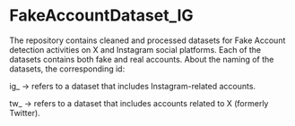 # FakeAccountDataset_IG
The repository contains cleaned and processed datasets for Fake Account detection activities on X and Instagram social platforms.
Each of the datasets contains both fake and real accounts. 
About the naming of the datasets, the corresponding id:

ig_ -> refers to a dataset that includes Instagram-related accounts.

tw_ -> refers to a dataset that includes accounts related to X (formerly Twitter).


